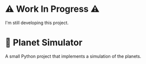 # ⚠️ Work In Progress ⚠️
I'm still developing this project.

# 🔐 Planet Simulator
A small Python project that implements a simulation of the planets.
